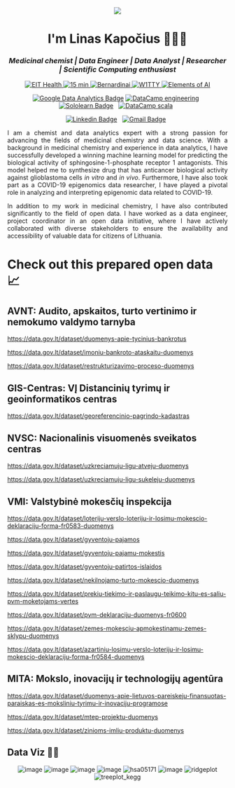<div align="center">

<img src="https://media.giphy.com/media/Nx0rz3jtxtEre/giphy.gif">
	
</div>	

<h1 align="center">I'm Linas Kapočius 👨‍💻🔬</h1> </h1>

<h3 align="center"><i>Medicinal chemist | Data Engineer | Data Analyst | Researcher | Scientific Computing enthusiast</i></h3>

<div align="center">
	
<a href="https://www.helloaiprofessional.com/testimonials#yui_3_17_2_1_1684505931000_225" target="_blank">
	<picture>
		<source media="(prefers-color-scheme: light)" srcset="https://github.com/DataAIchemist/DataAIchemist/assets/68922285/e4d14842-4fe4-4590-b7a5-6af3c8d27923">
		<img alt="EIT Health">
	</picture>
</a>

<a href="https://www.15min.lt/verslas/naujiena/mokslas-it/jungtinis-ktu-ir-nord-security-konkursas-paskata-isnaudoti-patentavimo-galimybes-1290-1549328" target="_blank">
	<picture>
		<source media="(prefers-color-scheme: light)" srcset="https://github.com/DataAIchemist/DataAIchemist/assets/68922285/7235b506-6df7-4302-969a-f001e80ac321">
		<img alt="15 min">
	</picture>
</a>

<a href="https://www.bernardinai.lt/tarp-geriausiu-magistro-darbu-konkurso-nugaletoju-ir-ukrainos-piliete/" target="_blank">
	<picture>
		<source media="(prefers-color-scheme: light)" srcset="https://github.com/DataAIchemist/DataAIchemist/assets/68922285/9167b7c6-913d-44b6-903a-597c863f6535">
		<img alt="Bernardinai">
	</picture>
</a>

<a href="https://twitter.com/W1TTYApp/status/1466419934288830475/photo/1" target="_blank">
	<picture>
		<source media="(prefers-color-scheme: light)" srcset="https://github.com/DataAIchemist/DataAIchemist/assets/68922285/1892012f-bf3c-42b9-9f75-642056377a5e">
		<img alt="W1TTY">
	</picture>
</a>

<a href="https://certificates.mooc.fi/validate/ho9n7xw0k2f" target="_blank">
	<picture>
		<source media="(prefers-color-scheme: light)" srcset="https://github.com/DataAIchemist/DataAIchemist/assets/68922285/03376d2d-b123-4737-adfc-e0082b178649">
		<img alt="Elements of AI">
	</picture>
</a>
	
</div>

<div align="center">

[![Google Data Analytics Badge](https://img.shields.io/badge/data%20analytics%20-4285F4?style=for-the-badge&logo=google&logoColor=white)](https://www.coursera.org/account/accomplishments/specialization/certificate/QQ5LXEENN6DY)
[![DataCamp engineering](https://img.shields.io/badge/data%20engineering-05192D?style=for-the-badge&logo=datacamp&logoColor=65FF8F)](https://www.datacamp.com/statement-of-accomplishment/track/9d6048aa5b1753e26d9c17a9785854128e0a311b)&nbsp;&nbsp;	
[![Sololearn Badge](https://img.shields.io/badge/java-orange?style=for-the-badge&logo=sololearn&logoColor=white)](https://www.sololearn.com/certificates/CT-LM4MOR2U)&nbsp;&nbsp;
[![DataCamp scala](https://img.shields.io/badge/scala-05192D?style=for-the-badge&logo=datacamp&logoColor=65FF8F)](https://www.datacamp.com/statement-of-accomplishment/course/64ffc132dd710ac5791c19674b2d68529df242c7)&nbsp;&nbsp;
</div>

<div align="center">

[![Linkedin Badge](https://img.shields.io/badge/LinkedIn-0077B5?style=flat&logo=linkedin&logoColor=white)](https://www.linkedin.com/in/linas-kapocius/)&nbsp;&nbsp;
[![Gmail Badge](https://img.shields.io/badge/Gmail-D14836?style=flat&logo=gmail&logoColor=white&link=mailto:linas.kapocius@gmail.com)](mailto:linas.kapocius@gmail.com)&nbsp;&nbsp;

</div>
<div align="justify">

I am a chemist and data analytics expert with a strong passion for advancing the fields of medicinal chemistry and data science. With a background in medicinal chemistry and experience in data analytics, I have successfully developed a winning machine learning model for predicting the biological activity of sphingosine-1-phosphate receptor 1 antagonists. This model helped me to synthesize drug that has anticancer biological activity against glioblastoma cells <em>in vitro</em> and <em>in vivo</em>. Furthermore, I have also took part as a COVID-19 epigenomics data researcher, I have played a pivotal role in analyzing and interpreting epigenomic data related to COVID-19.

In addition to my work in medicinal chemistry, I have also contributed significantly to the field of open data. I have worked as a data engineer, project coordinator in an open data initiative, where I have actively collaborated with diverse stakeholders to ensure the availability and accessibility of valuable data for citizens of Lithuania.

</div>

# Check out this prepared open data 📈

## AVNT: Audito, apskaitos, turto vertinimo ir nemokumo valdymo tarnyba
https://data.gov.lt/dataset/duomenys-apie-tycinius-bankrotus

https://data.gov.lt/dataset/imoniu-bankroto-ataskaitu-duomenys

https://data.gov.lt/dataset/restrukturizavimo-proceso-duomenys

## GIS-Centras: VĮ Distancinių tyrimų ir geoinformatikos centras
https://data.gov.lt/dataset/georeferencinio-pagrindo-kadastras

## NVSC: Nacionalinis visuomenės sveikatos centras
https://data.gov.lt/dataset/uzkreciamuju-ligu-atveju-duomenys

https://data.gov.lt/dataset/uzkreciamuju-ligu-sukeleju-duomenys

## VMI: Valstybinė mokesčių inspekcija
https://data.gov.lt/dataset/loteriju-verslo-loteriju-ir-losimu-mokescio-deklaraciju-forma-fr0583-duomenys

https://data.gov.lt/dataset/gyventoju-pajamos

https://data.gov.lt/dataset/gyventoju-pajamu-mokestis

https://data.gov.lt/dataset/gyventoju-patirtos-islaidos

https://data.gov.lt/dataset/nekilnojamo-turto-mokescio-duomenys

https://data.gov.lt/dataset/prekiu-tiekimo-ir-paslaugu-teikimo-kitu-es-saliu-pvm-moketojams-vertes

https://data.gov.lt/dataset/pvm-deklaraciju-duomenys-fr0600

https://data.gov.lt/dataset/zemes-mokesciu-apmokestinamu-zemes-sklypu-duomenys

https://data.gov.lt/dataset/azartiniu-losimu-verslo-loteriju-ir-losimu-mokescio-deklaraciju-forma-fr0584-duomenys


## MITA: Mokslo, inovacijų ir technologijų agentūra
https://data.gov.lt/dataset/duomenys-apie-lietuvos-pareiskeju-finansuotas-paraiskas-es-moksliniu-tyrimu-ir-inovaciju-programose

https://data.gov.lt/dataset/mtep-projektu-duomenys

https://data.gov.lt/dataset/zinioms-imliu-produktu-duomenys


## Data Viz 🧙‍♂️
<div align="center">
	
![image](https://github.com/DataAIchemist/DataAIchemist/assets/68922285/ad7dfbf3-7787-4303-8ba9-3ea4158fcbcc)
![image](https://github.com/DataAIchemist/DataAIchemist/assets/68922285/2b536db7-91df-4001-ba5c-6f8d938316f7)
![image](https://github.com/DataAIchemist/DataAIchemist/assets/68922285/99a31fea-0a7b-4e4e-b674-6ec65c030eba)
![image](https://github.com/DataAIchemist/DataAIchemist/assets/68922285/30259ec7-9dc2-4a89-93c2-7bb81266b230)
![hsa05171](https://github.com/DataAIchemist/DataAIchemist/assets/68922285/57129703-0ad8-44a1-bfa7-294725a994d8)
![image](https://github.com/DataAIchemist/DataAIchemist/assets/68922285/3e478ff9-8ee6-4b39-a66a-a6982f059079)
![ridgeplot](https://github.com/DataAIchemist/DataAIchemist/assets/68922285/90f8515e-6e80-4659-9a8b-ef3c702ecfcf)
![treeplot_kegg](https://github.com/DataAIchemist/DataAIchemist/assets/68922285/0bdc4482-49ad-4c35-9196-08199a87e7b0)
	
</div>
